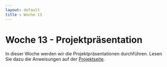 ```yaml
---
layout: default
title : Woche 13
---
```


# Woche 13 - Projektpräsentation

In dieser Woche werden wir die Projektpräsentationen durchführen. Lesen Sie dazu die Anweisungen auf der [Projektseite](../project/presentation).
